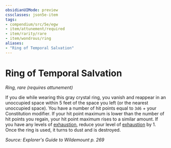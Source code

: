 ```yaml
---
obsidianUIMode: preview
cssclasses: json5e-item
tags:
- compendium/src/5e/egw
- item/attunement/required
- item/rarity/rare
- item/wondrous/ring
aliases: 
- "Ring of Temporal Salvation"
---
```

# Ring of Temporal Salvation
*Ring, rare (requires attunement)*  


If you die while wearing this gray crystal ring, you vanish and reappear in an unoccupied space within 5 feet of the space you left (or the nearest unoccupied space). You have a number of hit points equal to `3d6` + your Constitution modifier. If your hit point maximum is lower than the number of hit points you regain, your hit point maximum rises to a similar amount. If you have any levels of [exhaustion](2.%20GM%20Tools/Misc%20DND%20Handbook/compendium/rules/conditions.md#exhaustion), reduce your level of [exhaustion](2.%20GM%20Tools/Misc%20DND%20Handbook/compendium/rules/conditions.md#exhaustion) by 1. Once the ring is used, it turns to dust and is destroyed.

*Source: Explorer's Guide to Wildemount p. 269*